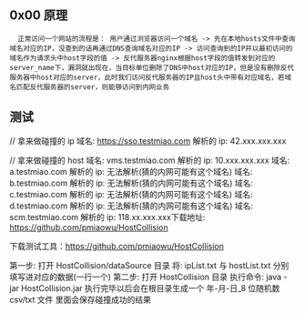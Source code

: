 ## 0x00 原理


      正常访问一个网站的流程是： 用户通过浏览器访问一个域名 -> 先在本地hosts文件中查询域名对应的IP，没查到的话再通过DNS查询域名对应的IP -> 访问查询到的IP并以最初访问的域名作为请求头中host字段的值 -> 反代服务器nginx根据host字段的值转发到对应的server_name下，漏洞就出现在，当目标单位删除了DNS中host对应的IP，但是没有删除反代服务器中host对应的server，此时我们访问反代服务器的IP且host头中带有对应域名，若域名匹配反代服务器的server，则能够访问到内网业务
## 测试

// 拿来做碰撞的 ip
域名: https://sso.testmiao.com 解析的 ip: 42.xxx.xxx.xxx

// 拿来做碰撞的 host
域名: vms.testmiao.com 解析的 ip: 10.xxx.xxx.xxx
域名: a.testmiao.com 解析的 ip: 无法解析(猜的内网可能有这个域名)
域名: b.testmiao.com 解析的 ip: 无法解析(猜的内网可能有这个域名)
域名: c.testmiao.com 解析的 ip: 无法解析(猜的内网可能有这个域名)
域名: d.testmiao.com 解析的 ip: 无法解析(猜的内网可能有这个域名)
域名: scm.testmiao.com 解析的 ip: 118.xx.xxx.xxx下载地址: https://github.com/pmiaowu/HostCollision

下载测试工具：https://github.com/pmiaowu/HostCollision

第一步: 
    打开 HostCollision/dataSource 目录
    将: ipList.txt 与 hostList.txt 分别填写进对应的数据(一行一个)
第二步:
    打开 HostCollision 目录
    执行命令: java -jar HostCollision.jar
    执行完毕以后会在根目录生成一个 年-月-日_8 位随机数 csv/txt 文件
    里面会保存碰撞成功的结果
    
